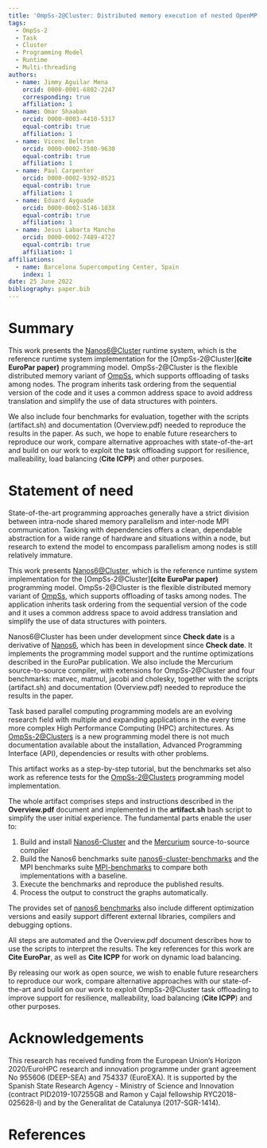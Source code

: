 ```yaml
---
title: 'OmpSs-2@Cluster: Distributed memory execution of nested OpenMP-style tasks'
tags:
  - OmpSs-2
  - Task
  - Cluster
  - Programming Model
  - Runtime
  - Multi-threading
authors:
  - name: Jimmy Aguilar Mena
    orcid: 0000-0001-6802-2247
    corresponding: true
    affiliation: 1
  - name: Omar Shaaban
    orcid: 0000-0003-4410-5317
    equal-contrib: true
    affiliation: 1
  - name: Vicenc Beltran
    orcid: 0000-0002-3580-9630
    equal-contrib: true
    affiliation: 1
  - name: Paul Carpenter
    orcid: 0000-0002-9392-0521
    equal-contrib: true
    affiliation: 1
  - name: Eduard Ayguade
    orcid: 0000-0002-5146-103X
    equal-contrib: true
    affiliation: 1
  - name: Jesus Labarta Mancho
    orcid: 0000-0002-7489-4727
    equal-contrib: true
    affiliation: 1
affiliations:
  - name: Barcelona Supercomputing Center, Spain
    index: 1
date: 25 June 2022
bibliography: paper.bib
---
```


<!-- From 250-1000 words -->

<!-- A summary describing the high-level functionality and purpose of
the software for a diverse, non-specialist audience. -->

<!-- A Statement of need section that clearly illustrates the research
purpose of the software and places it in the context of related
work. -->

<!-- A list of key references, including to other software addressing
related needs. Note that the references should include full names of
venues, e.g., journals and conferences, not abbreviations only
understood in the context of a specific discipline. -->

<!-- Mention (if applicable) a representative set of past or ongoing
research projects using the software and recent scholarly publications
enabled by it. -->

<!-- Acknowledgement of any financial support. -->

# Summary

This work presents the 
[Nanos6@Cluster](https://github.com/bsc-pm/ompss-2-cluster-releases)
runtime system, which is the reference runtime system implementation for the [OmpSs-2@Cluster]**(cite EuroPar paper)** programming model.  OmpSs-2@Cluster is the flexible distributed memory variant of [OmpSs](https://pm.bsc.es/ftp/ompss-2/doc/spec/), which supports offloading of tasks among nodes. The program inherits task ordering from the sequential version of the code and it uses a common address space to avoid address translation and simplify the use of data structures with pointers.

We also include four benchmarks for evaluation, together with the scripts (artifact.sh) and documentation (Overview.pdf) needed to reproduce the results in the paper. As such, we hope to enable future researchers to reproduce our work, compare alternative approaches with state-of-the-art and build on our work to exploit the task offloading support for resilience, malleability, load balancing (**Cite ICPP**) and other purposes.

# Statement of need

State-of-the-art programming approaches generally have a strict
division between intra-node shared memory parallelism and inter-node
MPI communication.  Tasking with dependencies offers a clean,
dependable abstraction for a wide range of hardware and situations
within a node, but research to extend the model to encompass parallelism among nodes is still
relatively immature.

This work presents 
[Nanos6@Cluster](https://github.com/bsc-pm/ompss-2-cluster-releases), which is the reference runtime system implementation for the [OmpSs-2@Cluster]**(cite EuroPar paper)** programming model.  OmpSs-2@Cluster is the flexible distributed memory variant of [OmpSs](https://pm.bsc.es/ftp/ompss-2/doc/spec/), which supports offloading of tasks among nodes. The application inherits task ordering from the sequential version of the code and it uses a common address space to avoid address translation and simplify the use of data structures with pointers.

Nanos6@Cluster has been under development since **Check date** is a derivative of [Nanos6](https://github.com/bsc-pm/nanos6), which has been in development since **Check date**.  It implements the programming model support and the runtime optimizations described in the EuroPar publication. We also include the Mercurium source-to-source compiler, with extensions for OmpSs-2@Cluster and four benchmarks: matvec, matmul, jacobi and cholesky, together with the scripts (artifact.sh) and documentation (Overview.pdf) needed to reproduce the results in the paper.

Task based parallel computing programming models are an evolving
research field with multiple and expanding applications in the every
time more complex High Performance Computing (HPC) architectures. As
[OmpSs-2@Clusters](https://github.com/bsc-pm/ompss-2-cluster-releases)
is a new programming model there is not much documentation available
about the installation, Advanced Programming Interface (API),
dependencies or results with other problems.

 This artifact works as a step-by-step tutorial, but the benchmarks
set also work as reference tests for the
[OmpSs-2@Clusters](https://github.com/bsc-pm/ompss-2-cluster-releases)
programming model implementation.

The whole artifact comprises steps and instructions described in the
**Overview.pdf** document and implemented in the **artifact.sh** bash
script to simplify the user initial experience.  The fundamental parts
enable the user to:

1. Build and install
   [Nanos6-Cluster](https://github.com/bsc-pm/nanos6-cluster) and the
   [Mercurium](https://github.com/bsc-pm/mcxx) source-to-source
   compiler
4. Build the Nanos6 benchmarks suite
   [nanos6-cluster-benchmarks](https://github.com/Ergus/nanos-cluster-benchmarks)
   and the MPI benchmarks suite
   [MPI-benchmarks](https://github.com/Ergus/MPI_Benchmarks) to
   compare both implementations with a baseline.
5. Execute the benchmarks and reproduce the published results.
6. Process the output to construct the graphs automatically.

The provides set of [nanos6
benchmarks](https://github.com/Ergus/nanos-cluster-benchmarks) also
include different optimization versions and easily support different
external libraries, compilers and debugging options.

All steps are automated and the Overview.pdf document describes how to use the scripts to interpret the results. The key references for this work are **Cite EuroPar**, as well as **Cite ICPP** for work on dynamic load balancing.

By releasing our work as open source, we wish to enable future researchers to reproduce our work, compare alternative approaches with our state-of-the-art and build on our work to exploit OmpSs-2@Cluster task offloading to improve support for resilience, malleability, load balancing (**Cite ICPP**) and other purposes.

# Acknowledgements

This research has received funding from the European Union’s Horizon
2020/EuroHPC research and innovation programme under grant agreement
No 955606 (DEEP-SEA) and 754337 (EuroEXA). It is supported by the
Spanish State Research Agency - Ministry of Science and Innovation
(contract PID2019-107255GB and Ramon y Cajal fellowship
RYC2018-025628-I) and by the Generalitat de Catalunya (2017-SGR-1414).


# References

